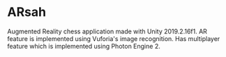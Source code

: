 # ARsah
Augmented Reality chess application made with Unity 2019.2.16f1.
AR feature is implemented using Vuforia's image recognition.
Has multiplayer feature which is implemented using Photon Engine 2.
